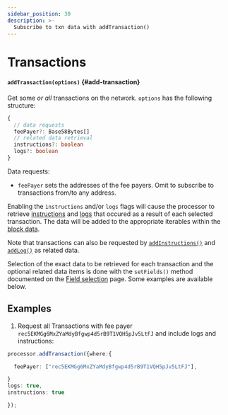 ```yaml
---
sidebar_position: 30
description: >-
  Subscribe to txn data with addTransaction()
---
```


# Transactions

#### `addTransaction(options)` {#add-transaction}

Get some _or all_ transactions on the network. `options` has the following structure:

```typescript
{
  // data requests
  feePayer?: Base58Bytes[]
  // related data retrieval
  instructions?: boolean
  logs?: boolean
}
```

Data requests:

- `feePayer` sets the addresses of the fee payers. Omit to subscribe to transactions from/to any address.

Enabling the `instructions` and/or `logs` flags will cause the processor to retrieve [instructions](/solana-indexing/sdk/solana-batch/instructions) and [logs](/solana-indexing/sdk/solana-batch/logs) that occured as a result of each selected transaction. The data will be added to the appropriate iterables within the [block data](/solana-indexing/sdk/solana-batch/context-interfaces).

Note that transactions can also be requested by [`addInstructions()`](../instructions) and [`addLog()`](../logs) as related data.

Selection of the exact data to be retrieved for each transaction and the optional related data items is done with the `setFields()` method documented on the [Field selection](../field-selection) page. Some examples are available below.

## Examples

1. Request all Transactions with fee payer `rec5EKMGg6MxZYaMdyBfgwp4d5rB9T1VQH5pJv5LtFJ` and include logs and instructions:

```ts
processor.addTransaction({where:{

  feePayer: ["rec5EKMGg6MxZYaMdyBfgwp4d5rB9T1VQH5pJv5LtFJ"],

}
logs: true,
instructions: true

});
```
